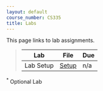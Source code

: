 ```yaml
---
layout: default
course_number: CS335
title: Labs
---
```


This page links to lab assignments.

> Lab | File | Due
> ---------- | ---- | ---
> Lab Setup | [Setup](setup.html) | n/a

<!--
> Shellshock Attack Lab | [Description and Tasks](shellshock.html) | Feb 16
> Buffer Overflow Attack Lab | [Description and Tasks](buffer_overflow.html) | Feb 23
> Packet Sniffing and Spoofing | [Description and Tasks](sniff_spoof.html) | Mar 01
> TCP Attack | [Description and Tasks](tcp_attack.html) | Mar 15
> Local DNS Attack | [Description and Tasks](dns_attack.html) | Mar 20
> Cross-Site Request Forgery (CSRF) Attack | [Description and Tasks](csrf_attack.html) | Mar 31
> Cross-Site Scripting (XSS) Attack | [Description and Tasks](xss_attack.html) | Apr 12
> SQL Injection Attack | [Description and Tasks](sql_attack.html) | Apr 21
> Public-Key Infrastructure (PKI) Lab * | [Description and Tasks](pki.html) | May 05
-->

<sup>*</sup> Optional Lab
